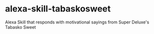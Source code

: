 # alexa-skill-tabaskosweet
Alexa Skill that responds with motivational sayings from Super Deluxe's Tabasko Sweet
